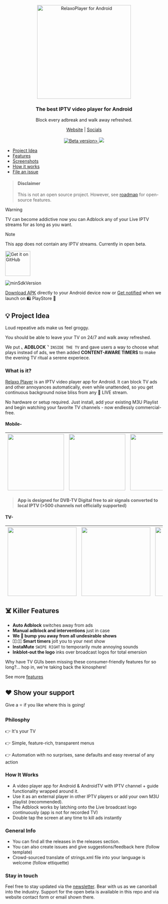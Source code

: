 <p align="center">
  <picture>
   <source media="(prefers-color-scheme: dark)" srcset="./screenshots/Logos/andr_dark.svg" width="300px" alt="RelaxoPlayer for Android" />
   <img src="./screenshots/Logos/andr.svg" width="300px" alt="RelaxoPlayer for Android" />
 </picture>
</p>
<h3 align="center">The best IPTV video player for Android</h3>
<p align="center">
  Block every adbreak and walk away refreshed. 
</p>
  
  <p align="center">
    <a href="https://relaxoplayer.com/">Website</a> |
    <a href="#socials">Socials</a>
    <br /><br />
    <a href="https://github.com/relaxo-player/RelaxoPlayer-Android/releases">
        <img src="https://img.shields.io/github/v/release/relaxo-player/RelaxoPlayer-Android?color=blue&display_name=release&label=RC1&include_prereleases" alt="Beta version>" />
    </a>
    <img src="https://hits.seeyoufarm.com/api/count/incr/badge.svg?url=https%3A%2F%2Fgithub.com%2Frelaxo-player%2FRelaxoPlayer-Android&count_bg=%2379C83D&title_bg=%23555555&icon=github.svg&icon_color=%23E7E7E7&title=hits&edge_flat=false"/>
</p>
    

* [Project Idea](#the-idea)
* [Features](#features)
* [Screenshots](#screenshots)
* [How it works](#tech-info)
* [File an issue](#general-info)

> #### Disclaimer
> This is not an open source project. However, see [roadmap](https://github.com/relaxo-player/RelaxoPlayer-Android/milestones) for open-source features.

> [!WARNING]
>
> TV can become addictive now you can Adblock any of your Live IPTV streams for as long as you want.

> [!NOTE]
>
> This app does not contain any IPTV streams. Currently in open beta.

[<img alt="Get it on GitHub" height="80" src="https://i.ibb.co/q0mdc4Z/get-it-on-github.png"/>](https://github.com/relaxo-player/RelaxoPlayer-Android/releases/latest)

![minSdkVersion](https://img.shields.io/badge/minSdkVersion-26-green.svg)

<a id="beta-tester"></a>

[Download APK](https://relaxoplayer.com/download) directly to your Android device now or [Get notified](https://relaxoplayer.com/newsletter/subscribe?launch=true) when we launch on 🛍️ PlayStore 🎉



## 💡 Project Idea <a id="the-idea"></a>

Loud repeative ads make us feel groggy.

You should be able to leave your TV on 24/7 and walk away refreshed. 

We put ⌞ **ADBLOCK** ⌝  `INSIDE THE TV` and gave users a way to choose what plays instead of ads, we then added **CONTENT-AWARE TIMERS** to make the evening TV ritual a serene experiece.

### What is it?

[Relaxo Player](https://relaxoplayer.com) is an IPTV video player app for Android. It can block TV ads and other annoyances automatically, even while unattended, so you get continuous background noise bliss from any 🛑 LIVE stream. 

No hardware or setup required. Just install, add your existing M3U Playlist and begin watching your favorite TV channels - now endlessly commercial-free.

<a id="screenshots"></a>

#### Mobile-

| <img src="./screenshots/1.jpg" width="180"/> | <img src="./screenshots/2.jpg" width="180"/> | <img src="./screenshots/3.jpg" width="180"/> | <img src="./screenshots/4.jpg" width="180"/> |
| ----------------------------------------------------------- | --------------------------------------------------------------- | ---------------------------------------------------------------------- | ------------------------------------------------------------ |
> #### App is designed for DVB-TV Digital free to air signals converted to local IPTV (>500 channels not officially supported)

#### TV-

| <img src="./screenshots/5.jpg" width="220"/> | <img src="./screenshots/6.jpg" width="220"/> | <img src="./screenshots/7.jpg" width="220"/> | <img src="./screenshots/8.jpg" width="220"/> |
| ----------------------------------------------------------- | --------------------------------------------------------------- | ---------------------------------------------------------------------- | ------------------------------------------------------------ |


## ☠️ Killer Features <a id="features"></a>

  - **Auto Adblock** switches away from ads
  - **Manual adblock and interventions** just in case
  - **We 🤜 bump you away from all undesirable shows**
  - ⩇⩇:⩇⩇ **Smart timers** jolt you to your next show
  - **InstaMute**  `SWIPE RIGHT` to temporarily mute annoying sounds
  - **Inkblot-out the logo** inks over broadcast logos for total emersion

Why have TV GUIs been missing these consumer-friendly features for so long?... hop in, we're taking back the kinosphere!

See more [features](https://relaxoplayer.com/#comparison)


## ❤ Show your support

Give a ⭐️ if you like where this is going!


### Philosphy

👉 It's your TV

👉 Simple, feature-rich, transparent menus

👉 Automation with no surprises, sane defaults and easy reversal of any action


### How It Works
<a id="tech-info"></a>
-  A video player app for Android & AndroidTV with IPTV channel + guide functionality wrapped around it.
-  Use it as an external player in other IPTV players or add your own M3U playlist (recommended).
-  The Adblock works by latching onto the Live broadcast logo continuously (app is not for recorded TV) 
-  Double tap the screen at any time to kill ads instantly


<a id="general-info"></a>
### General Info
-  You can find all the releases in the releases section.<a id="general-info"></a>
<a id="report-issues"></a>
-  You can also create issues and give suggestions/feedback here (follow template)
<a id="help-translate"></a>
-  Crowd-sourced translate of strings.xml file into your language is welcome (follow ettiquette)

<a id="socials"></a>
### Stay in touch

Feel free to stay updated via the [newsletter](https://relaxoplayer.com/newsletter/subscribe). Bear with us as we canonball into the industry. Support for the open beta is available in this repo and via website contact form or email shown there.
